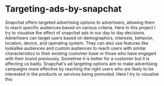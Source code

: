 # Targeting-ads-by-snapchat
Snapchat offers targeted advertising options to advertisers, allowing them to reach specific audiences based on various criteria.
Here In this project I try to visualise the effect of snapchat ads  in our day to day decisions. Advertisers can target users based on demographics, interests, behavior, location, device, and operating system. 
They can also use features like lookalike audiences and custom audiences to reach users with similar characteristics to their existing customer base or those who have engaged with their brand previously. Sometime it is better for a customer but it is affecting us badly.
Snapchat's ad targeting options aim to make advertising campaigns more effective by reaching the right users who are likely to be interested in the products or services being promoted.
Here I try to visualise this
